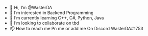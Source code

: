 - 👋 Hi, I’m @WasterDA
- 👀 I’m interested in Backend Programming
- 🌱 I’m currently learning C++, C#, Python, Java
- 💞️ I’m looking to collaborate on tbd
- 📫 How to reach me Pn me or add me On Discord WasterDA#1753


